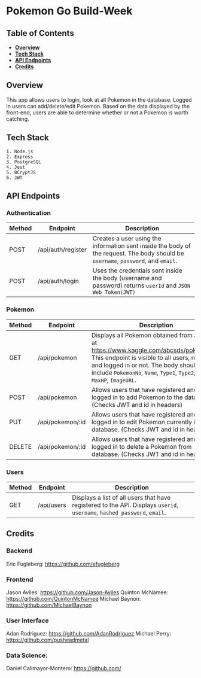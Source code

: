 # Pokemon Go Build-Week

## Table of Contents

- **[Overview](#overview)**<br>
- **[Tech Stack](#tech-stack)**<br>
- **[API Endpoints](#api-endpoints)**<br>
- **[Credits](#credits)**<br>

## <a name='overview'></a>Overview 
This app allows users to login, look at all Pokemon in the database.  Logged in users can add/delete/edit Pokemon.  Based on the data displayed by the front-end, users are able to determine whether or not a Pokemon is worth catching.

## Tech Stack

```
1. Node.js
2. Express
3. PostgreSQL
4. Jest
5. BCryptJS
6. JWT
```

## API Endpoints

### Authentication

Method  |    Endpoint   |   Description     |
| ------ | ------------------ | ----------------- |
POST    |   /api/auth/register  |	Creates a user using the information sent inside the body of the request. The body should be `username`, `password`, and `email`. |
POST    |   /api/auth/login |   Uses the credentials sent inside the body (username and password) returns `userId` and `JSON Web Token(JWT)` |

### Pokemon

Method  |   Endpoint    |   Description     |
| ------ | ------------------ | --------------- |
GET |   /api/pokemon    |   Displays all Pokemon obtained from a csv file at https://www.kaggle.com/abcsds/pokemongo. This endpoint is visible to all users, registered and logged in or not. The body should include `PokemonNo`, `Name`, `Type1`, `Type2`, `MaxCP`, `MaxHP`, `ImageURL`. |
POST    |   /api/pokemon    |   Allows users that have registered and are logged in to add Pokemon to the database. (Checks JWT and id in headers) |
PUT |   /api/pokemon/:id    |   Allows users that have registered and are logged in to edit Pokemon currently in the database. (Checks JWT and id in headers) |
DELETE  |   /api/pokemon/:id    |   Allows users that have registered and are logged in to delete a Pokemon from database. (Checks JWT and id in headers) |

### Users

Method  |   Endpoint    |   Description     |
| ------ | ------------------ | ---------------- |
GET |   /api/users  |   Displays a list of all users that have registered to the API. Displays `userid`, `username`, `hashed password`, `email`. |


## Credits
### Backend
Eric Fugleberg: https://github.com/efugleberg

### Frontend
Jason Aviles: https://github.com/Jason-Aviles
Quinton McNamee: https://github.com/QuintonMcNamee
Michael Baynon:  https://github.com/MichaelBaynon

### User Interface
Adan Rodriguez: https://github.com/AdanRodriguez
Michael Perry: https://github.com/pusheadmetal

### Data Science:
Daniel Calimayor-Montero: https://github.com/